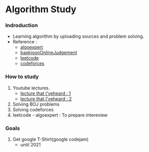 # Algorithm Study

### Indroduction
- Learning algorithm by uploading sources and problem solving.
- Reference : <br>
  - [algoexpert](https://www.algoexpert.io/product)<br>
  - [baekjoonOnlineJudgement](https://www.acmicpc.net/)<br>
  - [leetcode](https://leetcode.com/)<br>
  - [codeforces](https://codeforces.com/)<br>


### How to study
1. Youtube lectures.
   - [lecture that I'veheard : 1](https://www.youtube.com/playlist?list=PLB7ZlVMcmjIDsjPQfjxT-_ClgEtr-udS2)
   - [lecture that I'veheard : 2](https://www.youtube.com/playlist?list=PLRx0vPvlEmdDHxCvAQS1_6XV4deOwfVrz)
2. Solving BOJ problems
3. Solving codeforces
4. leetcode - algoexpert : To prepare intereview

### Goals
1. Get google T-Shirt(google codejam)
   - until 2021
